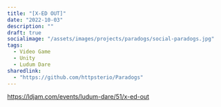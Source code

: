 ```yaml
---
title: "[X-ED OUT]"
date: "2022-10-03"
description: ""
draft: true
socialimage: "/assets/images/projects/paradogs/social-paradogs.jpg"
tags:
  - Video Game
  - Unity
  - Ludum Dare
sharedlink: 
  - "https://github.com/httpsterio/Paradogs"
---
```


https://ldjam.com/events/ludum-dare/51/x-ed-out

